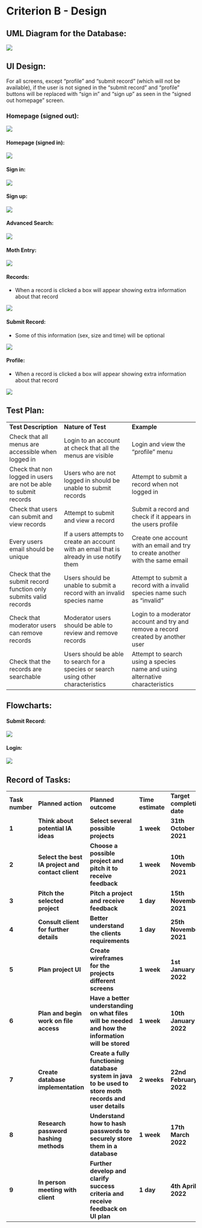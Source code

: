 # Criterion B - Design

## UML Diagram for the Database:

![](https://github.com/quaoz/IA/raw/dev/docs/criterion/images/image9.png)

## UI Design:

For all screens, except “profile” and “submit record” (which will not be available), if the user is not signed in the
“submit record” and “profile” buttons will be replaced with “sign in” and “sign up” as seen in the “signed out homepage”
screen.

### Homepage (signed out):

![](https://github.com/quaoz/IA/raw/dev/docs/criterion/images/image4.png)

#### Homepage (signed in):

![](https://github.com/quaoz/IA/raw/dev/docs/criterion/images/image5.png)

#### Sign in:

![](https://github.com/quaoz/IA/raw/dev/docs/criterion/images/image1.png)

#### Sign up:

![](https://github.com/quaoz/IA/raw/dev/docs/criterion/images/image6.png)

#### Advanced Search:

![](https://github.com/quaoz/IA/raw/dev/docs/criterion/images/image10.png)

#### Moth Entry:

![](https://github.com/quaoz/IA/raw/dev/docs/criterion/images/image11.png)

#### Records:

* When a record is clicked a box will appear showing extra information about that record

![](https://github.com/quaoz/IA/raw/dev/docs/criterion/images/image8.png)

#### Submit Record:

* Some of this information (sex, size and time) will be optional

![](https://github.com/quaoz/IA/raw/dev/docs/criterion/images/image7.png)

#### Profile:

* When a record is clicked a box will appear showing extra information about that record

![](https://github.com/quaoz/IA/raw/dev/docs/criterion/images/image12.png)

## Test Plan:

<table>
  <tr>
   <td><strong>Test Description</strong>
   </td>
   <td><strong>Nature of Test</strong>
   </td>
   <td><strong>Example</strong>
   </td>
  </tr>
  <tr>
   <td>Check that all menus are accessible when logged in
   </td>
   <td>Login to an account at check that all the menus are visible
   </td>
   <td>Login and view the “profile” menu
   </td>
  </tr>
  <tr>
   <td>Check that non logged in users are not be able to submit records
   </td>
   <td>Users who are not logged in should be unable to submit records
   </td>
   <td>Attempt to submit a record when not logged in
   </td>
  </tr>
  <tr>
   <td>Check that users can submit and view records
   </td>
   <td>Attempt to submit and view a record
   </td>
   <td>Submit a record and check if it appears in the users profile
   </td>
  </tr>
  <tr>
   <td>Every users email should be unique
   </td>
   <td>If a users attempts to create an account with an email that is already in use notify them
   </td>
   <td>Create one account with an email and try to create another with the same email
   </td>
  </tr>
  <tr>
   <td>Check that the submit record function only submits valid records
   </td>
   <td>Users should be unable to submit a record with an invalid species name
   </td>
   <td>Attempt to submit a record with a invalid species name such as “invalid”
   </td>
  </tr>
  <tr>
   <td>Check that moderator users can remove records
   </td>
   <td>Moderator users should be able to review and remove records
   </td>
   <td>Login to a moderator account and try and remove a record created by another user
   </td>
  </tr>
  <tr>
   <td>Check that the records are searchable
   </td>
   <td>Users should be able to search for a species or search using other characteristics
   </td>
   <td>Attempt to search using a species name and using alternative characteristics
   </td>
  </tr>
</table>

## Flowcharts:

#### Submit Record:

![](https://github.com/quaoz/IA/raw/dev/docs/criterion/images/image2.png)

#### Login:

![](https://github.com/quaoz/IA/raw/dev/docs/criterion/images/image3.png)

## Record of Tasks:

<table>
  <tr>
   <td><strong>Task number</strong>
   </td>
   <td><strong>Planned action </strong>
   </td>
   <td><strong>Planned outcome</strong>
   </td>
   <td><strong>Time estimate</strong>
   </td>
   <td><strong>Target completion date</strong>
   </td>
   <td><strong>Criterion</strong>
   </td>
  </tr>
  <tr>
   <td><strong>1</strong>
   </td>
   <td><strong>Think about potential IA ideas</strong>
   </td>
   <td><strong>Select several possible projects</strong>
   </td>
   <td><strong>1 week</strong>
   </td>
   <td><strong>31th October 2021</strong>
   </td>
   <td><strong>A</strong>
   </td>
  </tr>
  <tr>
   <td><strong>2</strong>
   </td>
   <td><strong>Select the best IA project and contact client</strong>
   </td>
   <td><strong>Choose a possible project and pitch it to receive feedback</strong>
   </td>
   <td><strong>1 week</strong>
   </td>
   <td><strong>10th November 2021</strong>
   </td>
   <td><strong>A</strong>
   </td>
  </tr>
  <tr>
   <td><strong>3</strong>
   </td>
   <td><strong>Pitch the selected project</strong>
   </td>
   <td><strong>Pitch a project and receive feedback</strong>
   </td>
   <td><strong>1 day</strong>
   </td>
   <td><strong>15th November 2021</strong>
   </td>
   <td><strong>A</strong>
   </td>
  </tr>
  <tr>
   <td><strong>4</strong>
   </td>
   <td><strong>Consult client for further details</strong>
   </td>
   <td><strong>Better understand the clients requirements</strong>
   </td>
   <td><strong>1 day</strong>
   </td>
   <td><strong>25th November 2021</strong>
   </td>
   <td><strong>A</strong>
   </td>
  </tr>
  <tr>
   <td><strong>5</strong>
   </td>
   <td><strong>Plan project UI</strong>
   </td>
   <td><strong>Create wireframes for the projects different screens</strong>
   </td>
   <td><strong>1 week</strong>
   </td>
   <td><strong>1st January 2022</strong>
   </td>
   <td><strong>B</strong>
   </td>
  </tr>
  <tr>
   <td><strong>6</strong>
   </td>
   <td><strong>Plan and begin work on file access</strong>
   </td>
   <td><strong>Have a better understanding on what files will be needed and how the information will be stored</strong>
   </td>
   <td><strong>1 week</strong>
   </td>
   <td><strong>10th January 2022</strong>
   </td>
   <td><strong>C</strong>
   </td>
  </tr>
  <tr>
   <td><strong>7</strong>
   </td>
   <td><strong>Create database implementation</strong>
   </td>
   <td><strong>Create a fully functioning database system in java to be used to store moth records and user details</strong>
   </td>
   <td><strong>2 weeks</strong>
   </td>
   <td><strong>22nd February 2022</strong>
   </td>
   <td><strong>C</strong>
   </td>
  </tr>
  <tr>
   <td><strong>8</strong>
   </td>
   <td><strong>Research password hashing methods</strong>
   </td>
   <td><strong>Understand how to hash passwords to securely store them in a database</strong>
   </td>
   <td><strong>1 week</strong>
   </td>
   <td><strong>17th March 2022</strong>
   </td>
   <td><strong>C</strong>
   </td>
  </tr>
  <tr>
   <td><strong>9</strong>
   </td>
   <td><strong>In person meeting with client</strong>
   </td>
   <td><strong>Further develop and clarify success criteria and receive feedback on UI plan</strong>
   </td>
   <td><strong>1 day</strong>
   </td>
   <td><strong>4th April 2022</strong>
   </td>
   <td><strong>A</strong>
   </td>
  </tr>
</table>
